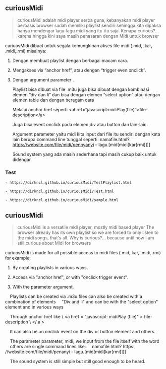﻿
## curiousMidi

> curiousMidi adalah midi player serba guna, kebanyakan midi player berbasis
> browser sudah memiliki playlist sendiri sehingga kita dipaksa hanya mendengar lagu-lagu midi yang itu-itu saja.
> Kenapa curious?... karena hingga kini saya masih penasaran dengan Midi untuk browser

curiuosMidi dibuat untuk segala kemungkinan akses file midi (.mid, ,kar, .midi,.rmi) misalnya:

1.  Dengan membuat playlist dengan berbagai macam cara.

2.  Mengakses via “anchor href”, atau dengan “trigger even onclick”.

3.  Dengan argument parameter .

    Playlist bisa dibuat via file .m3u juga bisa dibuat dengan kombinasi elemen
    “div dan li” dan bisa dengan elemen “select option” atau dengan elemen table dan dengan beragam cara

    Melalui anchor href seperti \<ahref=”javascript:midiPlay(file)”\>file-description\</a\>

    Juga bisa event onclick pada elemen div atau button dan lain-lain.

    Argument parameter yaitu midi kita input dari file itu sendiri dengan kata lain berupa command line tunggal seperti:
    namafile.html?https://website.com/file/midi/pennyanyi – lagu.[mid[midi[kar[rmi]]]]

    Sound system yang ada masih sederhana tapi masih cukup baik untuk didengar.
    
### Test    
    - https://dirkncl.github.io/curiousMidi/TestPlaylist.html
    
    - https://dirkncl.github.io/curiousMidi/Test.html
    
    - https://dirkncl.github.io/curiousMidi/sample.html

    
## curiousMidi

> curiousMidi is a versatile midi player, mostly midi based player
> The browser already has its own playlist so we are forced to only listen to the midi songs, that's all.
> Why is curious?... because until now I am still curious about Midi for browsers

curiuosMidi is made for all possible access to midi files (.mid, kar, .midi,.rmi) for example:

1. By creating playlists in various ways.

2. Access via "anchor href", or with "onclick trigger event".

3. With the parameter argument.

    Playlists can be created via .m3u files can also be created with a combination of elements
    "Div and li" and can be with the "select option" element and in various ways

    Through anchor href like \ <a href = "javascript: midiPlay (file)" \> file-description \ </ a \>

    It can also be an onclick event on the div or button element and others.

    The parameter parameter, midi, we input from the file itself with the word
    others are single command lines like:
    namafile.html? https: //website.com/file/midi/penanyi - lagu.[mid[midi[kar[rmi]]]]

    The sound system is still simple but still good enough to be heard.
